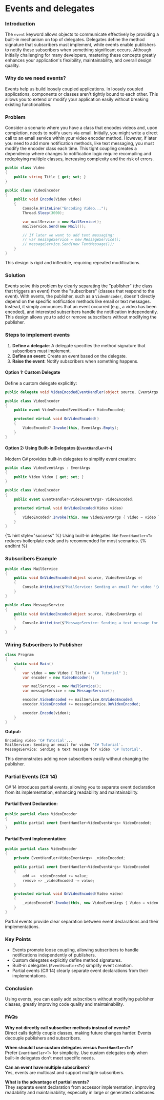 # Events and delegates

### Introduction

The `event` keyword allows objects to communicate effectively by providing a built-in mechanism on top of delegates. Delegates define the method signature that subscribers must implement, while events enable publishers to notify these subscribers when something significant occurs. Although initially challenging for many developers, mastering these concepts greatly enhances your application's flexibility, maintainability, and overall design quality.

### Why do we need events?

Events help us build loosely coupled applications. In loosely coupled applications, components or classes aren't tightly bound to each other. This allows you to extend or modify your application easily without breaking existing functionalities.

### Problem

Consider a scenario where you have a class that encodes videos and, upon completion, needs to notify users via email. Initially, you might write a direct call to an email service within your video encoder method. However, if later you need to add more notification methods, like text messaging, you must modify the encoder class each time. This tight coupling creates a dependency where changes to notification logic require recompiling and redeploying multiple classes, increasing complexity and the risk of errors.

```csharp
public class Video
{
    public string Title { get; set; }
}

public class VideoEncoder
{
    public void Encode(Video video)
    {
        Console.WriteLine("Encoding Video...");
        Thread.Sleep(3000);

        var mailService = new MailService();
        mailService.Send(new Mail());

        // If later we want to add text messaging:
        // var messageService = new MessageService();
        // messageService.Send(new TextMessage());
    }
}
```

This design is rigid and inflexible, requiring repeated modifications.

### Solution

Events solve this problem by clearly separating the "publisher" (the class that triggers an event) from the "subscribers" (classes that respond to the event). With events, the publisher, such as a `VideoEncoder`, doesn't directly depend on the specific notification methods like email or text messages. Instead, it simply announces that an event occurred (e.g., a video has been encoded), and interested subscribers handle the notification independently. This design allows you to add or remove subscribers without modifying the publisher.

### Steps to implement events

1. **Define a delegate**: A delegate specifies the method signature that subscribers must implement.
2. **Define an event**: Create an event based on the delegate.
3. **Raise the event**: Notify subscribers when something happens.

#### Option 1: Custom Delegate

Define a custom delegate explicitly:

```csharp
public delegate void VideoEncodedEventHandler(object source, EventArgs args);

public class VideoEncoder
{
    public event VideoEncodedEventHandler VideoEncoded;

    protected virtual void OnVideoEncoded()
    {
        VideoEncoded?.Invoke(this, EventArgs.Empty);
    }
}
```

#### Option 2: Using Built-in Delegates (`EventHandler<T>`)

Modern C# provides built-in delegates to simplify event creation:

```csharp
public class VideoEventArgs : EventArgs
{
    public Video Video { get; set; }
}

public class VideoEncoder
{
    public event EventHandler<VideoEventArgs> VideoEncoded;

    protected virtual void OnVideoEncoded(Video video)
    {
        VideoEncoded?.Invoke(this, new VideoEventArgs { Video = video });
    }
}
```

{% hint style="success" %}
Using built-in delegates like `EventHandler<T>` reduces boilerplate code and is recommended for most scenarios.
{% endhint %}

### Subscribers Example

```csharp
public class MailService
{
    public void OnVideoEncoded(object source, VideoEventArgs e)
    {
        Console.WriteLine($"MailService: Sending an email for video '{e.Video.Title}'.");
    }
}

public class MessageService
{
    public void OnVideoEncoded(object source, VideoEventArgs e)
    {
        Console.WriteLine($"MessageService: Sending a text message for video '{e.Video.Title}'.");
    }
}
```

### Wiring Subscribers to Publisher

```csharp
class Program
{
    static void Main()
    {
        var video = new Video { Title = "C# Tutorial" };
        var encoder = new VideoEncoder();

        var mailService = new MailService();
        var messageService = new MessageService();

        encoder.VideoEncoded += mailService.OnVideoEncoded;
        encoder.VideoEncoded += messageService.OnVideoEncoded;

        encoder.Encode(video);
    }
}
```

**Output:**

```bash
Encoding video 'C# Tutorial'...
MailService: Sending an email for video 'C# Tutorial'.
MessageService: Sending a text message for video 'C# Tutorial'.
```

This demonstrates adding new subscribers easily without changing the publisher.

### Partial Events (C# 14)

C# 14 introduces partial events, allowing you to separate event declaration from its implementation, enhancing readability and maintainability.

#### Partial Event Declaration:

```csharp
public partial class VideoEncoder
{
    public partial event EventHandler<VideoEventArgs> VideoEncoded;
}
```

#### Partial Event Implementation:

```csharp
public partial class VideoEncoder
{
    private EventHandler<VideoEventArgs> _videoEncoded;

    public partial event EventHandler<VideoEventArgs> VideoEncoded
    {
        add => _videoEncoded += value;
        remove => _videoEncoded -= value;
    }

    protected virtual void OnVideoEncoded(Video video)
    {
        _videoEncoded?.Invoke(this, new VideoEventArgs { Video = video });
    }
}
```

Partial events provide clear separation between event declarations and their implementations.

### Key Points

* Events promote loose coupling, allowing subscribers to handle notifications independently of publishers.
* Custom delegates explicitly define method signatures.
* Built-in delegates (`EventHandler<T>`) simplify event creation.
* Partial events (C# 14) clearly separate event declarations from their implementations.

### Conclusion

Using events, you can easily add subscribers without modifying publisher classes, greatly improving code quality and maintainability.

### FAQs

**Why not directly call subscriber methods instead of events?**\
Direct calls tightly couple classes, making future changes harder. Events decouple publishers and subscribers.

**When should I use custom delegates versus `EventHandler<T>`?**\
Prefer `EventHandler<T>` for simplicity. Use custom delegates only when built-in delegates don't meet specific needs.

**Can an event have multiple subscribers?**\
Yes, events are multicast and support multiple subscribers.

**What is the advantage of partial events?**\
They separate event declaration from accessor implementation, improving readability and maintainability, especially in large or generated codebases.
